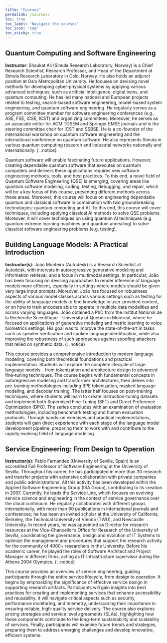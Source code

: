 ```yaml
---
title: "Courses"
permalink: /courses/
toc: true
toc_label: "Navigate the courses"
toc_icon: "cog"
toc_sticky: true
---
```


## Quantum Computing and Software Engineering

**Instructor**: Shaukat Ali (Simula Research Laboratory, Norway) is a Chief Research Scientist, Research Professor, and Head of the Department at Simula Research Laboratory in Oslo, Norway. He also holds an adjunct position at Oslo Metropolitan University. He focuses on devising novel methods for developing cyber-physical systems by applying various advanced techniques, such as artificial intelligence, digital twins, and quantum computing. He has led many national and European projects related to testing, search-based software engineering, model-based system engineering, and quantum software engineering. He regularly serves as a program committee member for software engineering conferences (e.g., ASE, FSE, ICSE, ICST) and organizing committees. Moreover, he serves as an associate editor for ACM TOSEM and Springer EMSE journals and is the steering committee chair for ICST and SSBSE. He is a co-founder of the international workshop on quantum software engineering and the international conference on quantum software. He also represents Simula in various quantum computing research and industrial networks nationally and internationally.
{: .notice}

Quantum software will enable fascinating future applications. However, creating dependable quantum software that executes on quantum computers and delivers these applications requires new software engineering methods, tools, and best practices. To this end, a novel field of Quantum Software Engineering (QSE) is emerging, covering areas like quantum software modeling, coding, testing, debugging, and repair, which will be a key focus of this course, presenting different methods across these areas. Moreover, this course will focus on engineering dependable quantum and classical software in combination with two groundbreaking technologies: quantum computing and AI. To this end, this course will cover techniques, including applying classical AI methods to solve QSE problems. Moreover, it will cover techniques on using quantum AI techniques (e.g. quantum extreme learning machines and quantum annealing) to solve classical software engineering problems (e.g. testing).

## Building Language Models: A Practical Introduction

**Instructor(s)**: João Monteiro (Autodesk) is a Research Scientist at Autodesk, with interests in autoregressive generative modeling and information retrieval, and a focus in multimodal settings. In particular, João has been focusing on devising approaches to render inference of language models more efficient, especially in settings where models should be given very large input prompts. Moreover, João has focused on robustness aspects of various model classes across various settings such as testing for the ability of language models to find knowledge in user-provided content, or on how to train encoders able to operate in multiple data modalities and across varying languages. João obtained a PhD from the Institut National de la Recherche Scientifique – University of Quebec in Montreal, where he focused on applications of generative modeling and metric learning to voice biometrics settings. His goal was to improve the state-of-the-art in tasks such as speaker verification and spoken language identification, while also improving the robustness of such approaches against spoofing attackers that relied on synthetic data.
{: .notice}

This course provides a comprehensive introduction to modern language modeling, covering both theoretical foundations and practical implementation. Students will explore the complete lifecycle of large language models - from tokenization and architecture design to advanced fine-tuning techniques. The course begins with fundamental concepts in autoregressive modeling and transformer architectures, then delves into pre-training methodologies including BPE tokenization, masked language modeling, and decoder training. The latter half focuses on post-training techniques, where students will learn to create instruction-tuning datasets and implement both Supervised Fine-Tuning (SFT) and Direct Preference Optimization (DPO). The series concludes with an examination of evaluation methodologies, including benchmark testing and human evaluation protocols. Through hands-on exercises and practical implementations, students will gain direct experience with each stage of the language model development pipeline, preparing them to work with and contribute to the rapidly evolving field of language modeling.

## Service Engineering: From Design to Operation

**Instructor(s)**: Pablo Fernandez (University of Seville, Spain) is an accredited Full Professor of Software Engineering at the University of Sevilla. Throughout his career, he has participated in more than 30 research and transfer projects with extensive collaboration with private companies and public administrations. All this activity has been developed within the Applied Software Engineering Group (ISA Group), contributing to its creation in 2007. Currently, he leads the Service Line, which focuses on evolving service science and engineering in the context of service governance over the cloud continuum. He regularly collaborates with different groups internationally, with more than 60 publications in international journals and conferences; he has been an invited scholar at the University of California, Berkeley, the Technical University of Vienna (TWU), and Newcastle University. In recent years, he was appointed as Director for research resources at the Vice-Chancellor’s Office for Research of the University of Sevilla, coordinating the governance, design and evolution of IT Systems to optimize the management and procedures that support the research activity for the community of 4000+ researchers in the University. Before his academic career, he played the roles of Software Architect and Project Manager in different firms, acting as IT Infrastructure supervisor during the Athens 2004 Olympics.
{: .notice}

This course provides an overview of service engineering, guiding participants through the entire service lifecycle, from design to operation. It begins by emphasizing the significance of effective service design in supporting research artifacts. Participants will gain insights into best practices for creating and implementing services that enhance accessibility and reusability. It will navigate critical aspects such as security, performance monitoring, and telemetry, underscoring their importance in ensuring reliable, high-quality service delivery. The course also explores pricing strategies and service level agreements (SLAs), highlighting how these components contribute to the long-term sustainability and scalability of services. Finally, participants will examine future trends and strategies, preparing them to address emerging challenges and develop innovative, efficient systems.